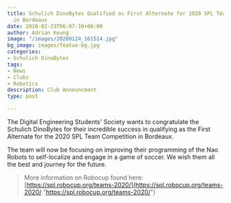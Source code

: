 ```yaml
---
title: Schulich DinoBytes Qualified as First Alternate for 2020 SPL Team Competition
  in Bordeaux
date: 2020-02-23T06:07:10+00:00
author: Adrian Keung
image: "/images/20200124_161514.jpg"
bg_image: images/featue-bg.jpg
categories:
- Schulich DinoBytes
tags:
- News
- Clubs
- Robotics
description: Club Announcment
type: post

---
```

The Digital Engineering Students' Society wants to congratulate the Schulich DinoBytes for their incredible success in qualifying as the First Alternate for the 2020 SPL Team Competition in Bordeaux.

The team will now be focusing on improving their programming of the Nao Robots to self-localize and engage in a game of soccer. We wish them all the best and journey for the future.

> More information on Robocup found here: [https://spl.robocup.org/teams-2020/](https://spl.robocup.org/teams-2020/ "https://spl.robocup.org/teams-2020/")